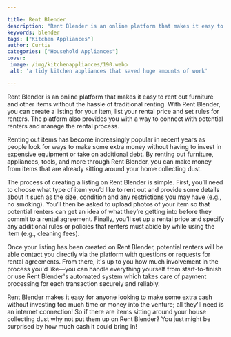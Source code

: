 ```yaml
---

title: Rent Blender
description: "Rent Blender is an online platform that makes it easy to rent out furniture and other items without the hassle of traditional rent...take a moment to check it out "
keywords: blender
tags: ["Kitchen Appliances"]
author: Curtis
categories: ["Household Appliances"]
cover: 
 image: /img/kitchenappliances/190.webp
 alt: 'a tidy kitchen appliances that saved huge amounts of work'

---
```


Rent Blender is an online platform that makes it easy to rent out furniture and other items without the hassle of traditional renting. With Rent Blender, you can create a listing for your item, list your rental price and set rules for renters. The platform also provides you with a way to connect with potential renters and manage the rental process. 

Renting out items has become increasingly popular in recent years as people look for ways to make some extra money without having to invest in expensive equipment or take on additional debt. By renting out furniture, appliances, tools, and more through Rent Blender, you can make money from items that are already sitting around your home collecting dust. 

The process of creating a listing on Rent Blender is simple. First, you’ll need to choose what type of item you’d like to rent out and provide some details about it such as the size, condition and any restrictions you may have (e.g., no smoking). You’ll then be asked to upload photos of your item so that potential renters can get an idea of what they’re getting into before they commit to a rental agreement. Finally, you’ll set up a rental price and specify any additional rules or policies that renters must abide by while using the item (e.g., cleaning fees). 

Once your listing has been created on Rent Blender, potential renters will be able contact you directly via the platform with questions or requests for rental agreements. From there, it's up to you how much involvement in the process you'd like—you can handle everything yourself from start-to-finish or use Rent Blender's automated system which takes care of payment processing for each transaction securely and reliably. 

Rent Blender makes it easy for anyone looking to make some extra cash without investing too much time or money into the venture; all they'll need is an internet connection! So if there are items sitting around your house collecting dust why not put them up on Rent Blender? You just might be surprised by how much cash it could bring in!
